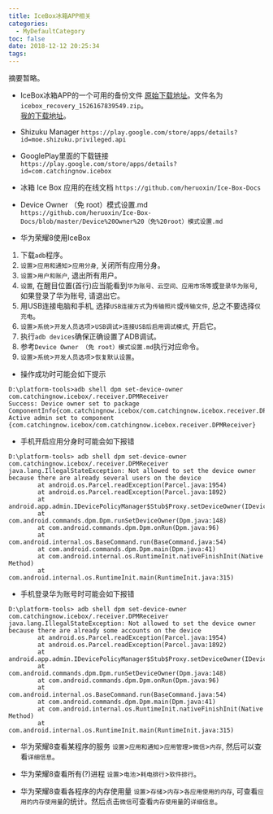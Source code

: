 ```yaml
---
title: IceBox冰箱APP相关
categories:
  - MyDefaultCategory
toc: false
date: 2018-12-12 20:25:34
tags:
---
```

摘要暂略。

<!-- more -->

* IceBox冰箱APP的一个可用的备份文件
[原始下载地址](https://pan.lanzou.com/i10lx2h?t)。文件名为`icebox_recovery_1526167839549.zip`。  
[我的下载地址](IceBox冰箱.zip.zi)。  

* Shizuku Manager
`https://play.google.com/store/apps/details?id=moe.shizuku.privileged.api`

* GooglePlay里面的下载链接
`https://play.google.com/store/apps/details?id=com.catchingnow.icebox`

* 冰箱 Ice Box 应用的在线文档
`https://github.com/heruoxin/Ice-Box-Docs`

* Device Owner （免 root）模式设置.md
`https://github.com/heruoxin/Ice-Box-Docs/blob/master/Device%20Owner%20（免%20root）模式设置.md`

* 华为荣耀8使用IceBox
1. 下载`adb`程序。
2. `设置`>`应用和通知`>`应用分身`, 关闭所有应用分身。
3. `设置`>`用户和账户`, 退出所有用户。
4. `设置`, 在醒目位置(首行)应当能看到`华为账号、云空间、应用市场等`或`登录华为账号`, 如果登录了华为账号, 请退出它。
5. 用USB连接电脑和手机, 选择`USB连接方式`为`传输照片`或`传输文件`, 总之不要选择`仅充电`。
6. `设置`>`系统`>`开发人员选项`>`USB调试`>`连接USB后启用调试模式`, 开启它。
7. 执行`adb devices`确保正确设置了ADB调试。
8. 参考`Device Owner （免 root）模式设置.md`执行对应命令。
9. `设置`>`系统`>`开发人员选项`>`恢复默认设置`。

* 操作成功时可能会如下提示
```
D:\platform-tools>adb shell dpm set-device-owner com.catchingnow.icebox/.receiver.DPMReceiver
Success: Device owner set to package ComponentInfo{com.catchingnow.icebox/com.catchingnow.icebox.receiver.DPMReceiver}
Active admin set to component {com.catchingnow.icebox/com.catchingnow.icebox.receiver.DPMReceiver}
```

* 手机开启应用分身时可能会如下报错
```
D:\platform-tools> adb shell dpm set-device-owner com.catchingnow.icebox/.receiver.DPMReceiver
java.lang.IllegalStateException: Not allowed to set the device owner because there are already several users on the device
        at android.os.Parcel.readException(Parcel.java:1954)
        at android.os.Parcel.readException(Parcel.java:1892)
        at android.app.admin.IDevicePolicyManager$Stub$Proxy.setDeviceOwner(IDevicePolicyManager.java:5176)
        at com.android.commands.dpm.Dpm.runSetDeviceOwner(Dpm.java:148)
        at com.android.commands.dpm.Dpm.onRun(Dpm.java:96)
        at com.android.internal.os.BaseCommand.run(BaseCommand.java:54)
        at com.android.commands.dpm.Dpm.main(Dpm.java:41)
        at com.android.internal.os.RuntimeInit.nativeFinishInit(Native Method)
        at com.android.internal.os.RuntimeInit.main(RuntimeInit.java:315)
```

* 手机登录华为账号时可能会如下报错
```
D:\platform-tools> adb shell dpm set-device-owner com.catchingnow.icebox/.receiver.DPMReceiver
java.lang.IllegalStateException: Not allowed to set the device owner because there are already some accounts on the device
        at android.os.Parcel.readException(Parcel.java:1954)
        at android.os.Parcel.readException(Parcel.java:1892)
        at android.app.admin.IDevicePolicyManager$Stub$Proxy.setDeviceOwner(IDevicePolicyManager.java:5176)
        at com.android.commands.dpm.Dpm.runSetDeviceOwner(Dpm.java:148)
        at com.android.commands.dpm.Dpm.onRun(Dpm.java:96)
        at com.android.internal.os.BaseCommand.run(BaseCommand.java:54)
        at com.android.commands.dpm.Dpm.main(Dpm.java:41)
        at com.android.internal.os.RuntimeInit.nativeFinishInit(Native Method)
        at com.android.internal.os.RuntimeInit.main(RuntimeInit.java:315)
```

* 华为荣耀8查看某程序的服务
`设置`>`应用和通知`>`应用管理`>`微信`>`内存`, 然后可以查看`详细信息`。

* 华为荣耀8查看所有(?)进程
`设置`>`电池`>`耗电排行`>`软件排行`。

* 华为荣耀8查看各程序的内存使用量
`设置`>`存储`>`内存`>`各应用使用的内存`, 可查看`应用的内存使用量`的统计。然后点击`微信`可查看`内存使用量`的`详细信息`。
